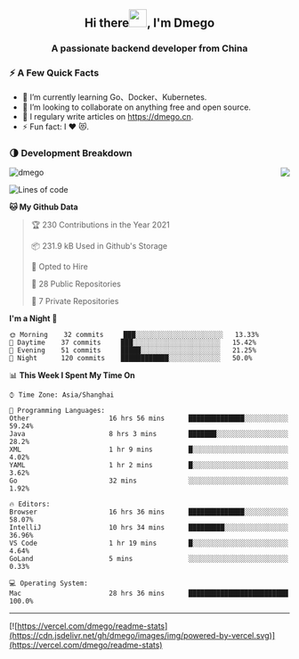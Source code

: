 <h2 align="center">Hi there<img src="https://cdn.jsdelivr.net/gh/dmego/images/img/Hi.gif" height="32" />, I'm Dmego </h2>
<h3 align="center">A passionate backend developer from China</h3>

### ⚡️ A Few Quick Facts

<ul>
    <li> 🌱 I’m currently learning Go、Docker、Kubernetes.</li>
    <li> 👯 I’m looking to collaborate on anything free and open source.</li>
    <li> 📝 I regulary write articles on <a href="https://dmego.cn">https://dmego.cn</a>.</li>
    <li> ⚡ Fun fact: I ❤️ 😻.</li>
</ul>

### 🌗 Development Breakdown

<img src="https://komarev.com/ghpvc/?username=dmego" alt="dmego" />

<img align="right" src="https://readme-stats-dmego.vercel.app/api?username=dmego&show_icons=true&icon_color=1573B3&hide_title=true&text_color=718096&bg_color=00000000&hide_border=true"/>

<!--START_SECTION:waka-->
![Lines of code](https://img.shields.io/badge/From%20Hello%20World%20I%27ve%20Written-240401%20lines%20of%20code-blue)

**🐱 My Github Data** 

> 🏆 230 Contributions in the Year 2021
 > 
> 📦 231.9 kB Used in Github's Storage 
 > 
> 💼 Opted to Hire
 > 
> 📜 28 Public Repositories 
 > 
> 🔑 7 Private Repositories  
 > 
**I'm a Night 🦉** 

```text
🌞 Morning    32 commits     ███░░░░░░░░░░░░░░░░░░░░░░   13.33% 
🌆 Daytime    37 commits     ███░░░░░░░░░░░░░░░░░░░░░░   15.42% 
🌃 Evening    51 commits     █████░░░░░░░░░░░░░░░░░░░░   21.25% 
🌙 Night      120 commits    ████████████░░░░░░░░░░░░░   50.0%

```


📊 **This Week I Spent My Time On** 

```text
⌚︎ Time Zone: Asia/Shanghai

💬 Programming Languages: 
Other                    16 hrs 56 mins      ██████████████░░░░░░░░░░░   59.24% 
Java                     8 hrs 3 mins        ███████░░░░░░░░░░░░░░░░░░   28.2% 
XML                      1 hr 9 mins         █░░░░░░░░░░░░░░░░░░░░░░░░   4.02% 
YAML                     1 hr 2 mins         █░░░░░░░░░░░░░░░░░░░░░░░░   3.62% 
Go                       32 mins             ░░░░░░░░░░░░░░░░░░░░░░░░░   1.92%

🔥 Editors: 
Browser                  16 hrs 36 mins      ██████████████░░░░░░░░░░░   58.07% 
IntelliJ                 10 hrs 34 mins      █████████░░░░░░░░░░░░░░░░   36.96% 
VS Code                  1 hr 19 mins        █░░░░░░░░░░░░░░░░░░░░░░░░   4.64% 
GoLand                   5 mins              ░░░░░░░░░░░░░░░░░░░░░░░░░   0.33%

💻 Operating System: 
Mac                      28 hrs 36 mins      █████████████████████████   100.0%

```


<!--END_SECTION:waka-->

---

[![https://vercel.com/dmego/readme-stats](https://cdn.jsdelivr.net/gh/dmego/images/img/powered-by-vercel.svg)](https://vercel.com/dmego/readme-stats)

